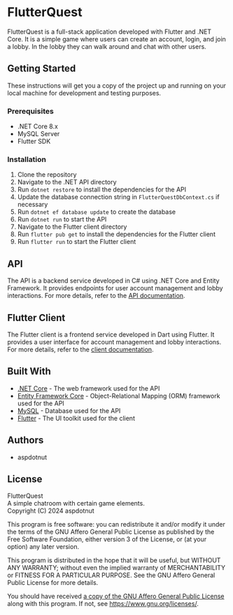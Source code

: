 # FlutterQuest

FlutterQuest is a full-stack application developed with Flutter and .NET Core. It is a simple game where users can create an account, login, and join a lobby. In the lobby they can walk around and chat with other users.

## Getting Started

These instructions will get you a copy of the project up and running on your local machine for development and testing purposes.

### Prerequisites

- .NET Core 8.x
- MySQL Server
- Flutter SDK

### Installation

1. Clone the repository
2. Navigate to the .NET API directory
3. Run `dotnet restore` to install the dependencies for the API
4. Update the database connection string in `FlutterQuestDbContext.cs` if necessary
5. Run `dotnet ef database update` to create the database
6. Run `dotnet run` to start the API
7. Navigate to the Flutter client directory
8. Run `flutter pub get` to install the dependencies for the Flutter client
9. Run `flutter run` to start the Flutter client

## API

The API is a backend service developed in C# using .NET Core and Entity Framework. It provides endpoints for user account management and lobby interactions. For more details, refer to the [API documentation](apps/flutter-quest-api/README.md).

## Flutter Client

The Flutter client is a frontend service developed in Dart using Flutter. It provides a user interface for account management and lobby interactions. For more details, refer to the [client documentation](apps/flutter_quest_client/README.md).

## Built With

- [.NET Core](https://dotnet.microsoft.com/download) - The web framework used for the API
- [Entity Framework Core](https://docs.microsoft.com/en-us/ef/core/) - Object-Relational Mapping (ORM) framework used for the API
- [MySQL](https://www.mysql.com/) - Database used for the API
- [Flutter](https://flutter.dev/) - The UI toolkit used for the client

## Authors

- aspdotnut

## License

FlutterQuest  
A simple chatroom with certain game elements.  
Copyright (C) 2024 aspdotnut

This program is free software: you can redistribute it and/or modify
it under the terms of the GNU Affero General Public License as published
by the Free Software Foundation, either version 3 of the License, or
(at your option) any later version.

This program is distributed in the hope that it will be useful,
but WITHOUT ANY WARRANTY; without even the implied warranty of
MERCHANTABILITY or FITNESS FOR A PARTICULAR PURPOSE.  See the
GNU Affero General Public License for more details.

You should have received [a copy of the GNU Affero General Public License](LICENSE.md)
along with this program.  If not, see <https://www.gnu.org/licenses/>.
